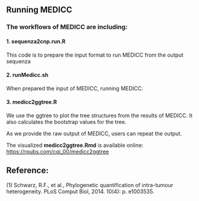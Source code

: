 ## Running MEDICC

### The workflows of MEDICC are including:

#### 1. sequenza2cnp.run.R
This code is to prepare the input format to run MEDICC from the output sequenza 

#### 2. runMedicc.sh
When prepared the input of MEDICC, running MEDICC.

#### 3. medicc2ggtree.R
We use the ggtree to plot the tree structures from the results of MEDICC. It also calculates the bootstrap values for the tree.

As we provide the raw output of MEDICC, users can repeat the output.

The visualized **medicc2ggtree.Rmd** is available online: https://rpubs.com/cqj_00/medicc2ggtree

## Reference:
(1) Schwarz, R.F., et al., Phylogenetic quantification of intra-tumour heterogeneity. PLoS Comput Biol, 2014. 10(4): p. e1003535.


